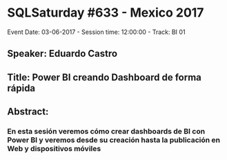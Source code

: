 # SQLSaturday #633 - Mexico 2017
Event Date: 03-06-2017 - Session time: 12:00:00 - Track: BI 01
## Speaker: Eduardo Castro
## Title: Power BI creando Dashboard de forma rápida
## Abstract:
### En esta sesión veremos cómo crear dashboards de BI con Power BI y veremos desde su creación hasta la publicación en Web y dispositivos móviles
